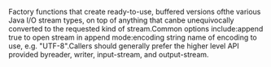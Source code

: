 Factory functions that create ready-to-use, buffered versions ofthe various Java I/O stream types, on top of anything that canbe unequivocally converted to the requested kind of stream.Common options include:append    true to open stream in append mode:encoding  string name of encoding to use, e.g. "UTF-8".Callers should generally prefer the higher level API provided byreader, writer, input-stream, and output-stream.